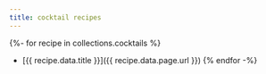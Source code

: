 ```yaml
---
title: cocktail recipes
---
```


{%- for recipe in collections.cocktails %}
- [{{ recipe.data.title }}]({{ recipe.data.page.url }})
{% endfor -%}